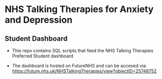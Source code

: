 
# NHS Talking Therapies for Anxiety and Depression
## Student Dashboard

- This repo contains SQL scripts that feed the NHS Talking Therapies Preferred Student dashboard

- The dashboard is hosted on FutureNHS and can be accesed via: https://future.nhs.uk/NHSTalkingTherapies/view?objectID=25748752
